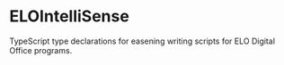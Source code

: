 # ELOIntelliSense
TypeScript type declarations for easening writing scripts for ELO Digital Office programs.
